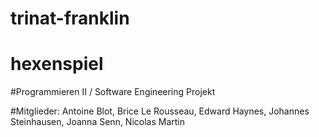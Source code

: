 # trinat-franklin
# hexenspiel

#Programmieren II / Software Engineering Projekt

#Mitglieder: Antoine Blot, Brice Le Rousseau, Edward Haynes, Johannes Steinhausen, Joanna Senn, Nicolas Martin




